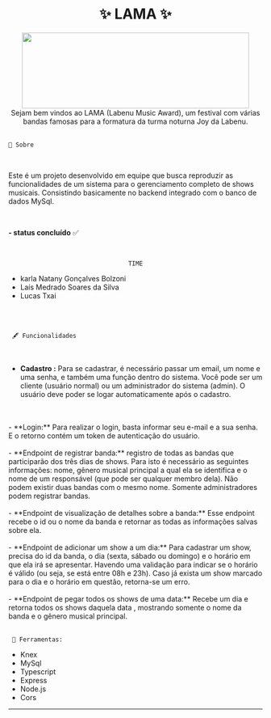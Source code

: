 <h1 align = "center"> ✨ LAMA  ✨ </h1 >   

  


<div align = "center">
<img src="https://user-images.githubusercontent.com/31759644/178175911-5328d197-5705-4b41-be8b-1b64532b1282.png"  width="450" height="150" /> 
</div>
<div align = "center">Sejam bem vindos ao LAMA (Labenu Music Award), um festival  com várias bandas famosas para a formatura da turma noturna Joy  da Labenu. </div>

</br>

    🚨 Sobre 
</br>

Este é um projeto desenvolvido em equipe  que busca reproduzir as  funcionalidades de um sistema para o gerenciamento completo de shows musicais. Consistindo basicamente no backend integrado com o banco de dados MySql. 

</BR>

**- status concluído** ✅

</BR>
  <div align = "center">

    TIME
</div>
      
-  karla Natany Gonçalves Bolzoni
-  Laís Medrado Soares da Silva
- Lucas Txai
     
</BR>
 </BR>  

     🖋 Funcionalidades

</BR>

-  **Cadastro :**  Para se cadastrar, é necessário passar um email, um nome e uma senha, e também uma função dentro do sistema. Você pode ser um cliente (usuário normal) ou um administrador do sistema (admin). O usuário deve poder se logar automaticamente após o cadastro. 
</BR>
</BR>
- **Login:** Para realizar o login, basta informar seu e-mail e a sua senha. E o retorno contém  um token de autenticação do usuário.
</BR>
</BR>
-  **Endpoint de registrar banda:** registro de  todas as bandas que participarão dos três dias de shows. Para isto é necessário as seguintes informações: nome, gênero musical principal a qual ela se identifica e o nome de um responsável (que pode ser qualquer membro dela). Não podem existir duas bandas com o mesmo nome. Somente administradores podem registrar bandas.
</BR>
</BR>
- **Endpoint de visualização de detalhes sobre a banda:** Esse endpoint recebe  o id ou o nome da banda e retornar as todas as informações salvas sobre ela.
</BR>
</BR>
- **Endpoint de adicionar um show a um dia:**  Para cadastrar um show, precisa do id da banda, o dia (sexta, sábado ou domingo) e o horário em que ela irá se apresentar. Havendo uma validação para indicar se o horário é válido (ou seja, se está entre 08h e 23h). Caso já exista um show marcado para o dia e o horário em questão, retorna-se  um erro. </BR>
</BR>
- **Endpoint de pegar todos os shows de uma data:**  Recebe um dia e retorna todos os shows daquela data , mostrando somente o nome da banda e o gênero musical principal. 



</BR>
 </BR>  

     🔧 Ferramentas:



- Knex
- MySql
- Typescript
- Express
- Node.js 
- Cors


___
